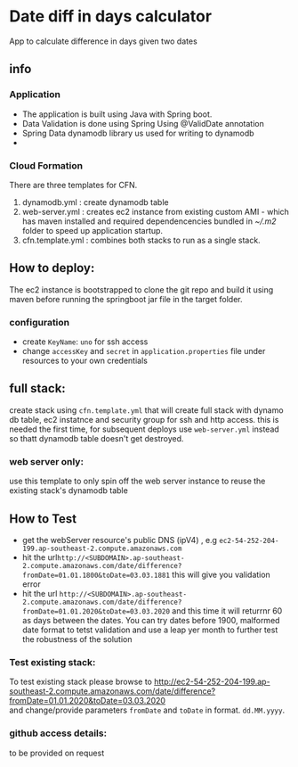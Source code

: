 #  Date diff in days calculator
App to calculate difference in days given two dates

## info
### Application
- The application is built using Java with Spring boot.
- Data Validation is done using Spring Using @ValidDate annotation
- Spring Data dynamodb library us used for writing to dynamodb
-

### Cloud Formation
There are three templates for CFN.
1. dynamodb.yml : create dynamodb table
2. web-server.yml : creates ec2 instance from existing custom AMI - which has maven installed and required dependencencies bundled in *~/.m2* folder to speed
up application startup.
3. cfn.template.yml : combines both stacks to run  as a single stack.

## How to deploy:
The ec2 instance is bootstrapped to clone the git repo and build it using maven before running the springboot jar file in the target folder.
### configuration
- create  `KeyName`:  `uno` for ssh access
- change `accessKey` and `secret` in `application.properties` file under resources to your own credentials

## full stack:
 create stack using `cfn.template.yml` that will create full stack with dynamo db table, ec2 instatnce and security group for ssh and http access.
 this is needed the first time, for subsequent deploys use `web-server.yml` instead so thatt dynamodb table doesn't get destroyed.

### web server only:
use this template to only spin off the web server instance to reuse the existing stack's dynamodb table
  

## How to Test
-  get the webServer resource's public DNS (ipV4) , e.g `ec2-54-252-204-199.ap-southeast-2.compute.amazonaws.com`
- hit the url`http://<SUBDOMAIN>.ap-southeast-2.compute.amazonaws.com/date/difference?fromDate=01.01.1800&toDate=03.03.1881`
this will give you validation error
- hit the url `http://<SUBDOMAIN>.ap-southeast-2.compute.amazonaws.com/date/difference?fromDate=01.01.2020&toDate=03.03.2020`
and this time it will returrnr 60 as days between the dates. You can try dates before 1900, malformed date format to tetst validation
and use a leap yer month to further test the robustness of the solution
### Test existing stack:
To test existing stack please browse to <http://ec2-54-252-204-199.ap-southeast-2.compute.amazonaws.com/date/difference?fromDate=01.01.2020&toDate=03.03.2020>  
and change/provide parameters `fromDate` and `toDate` in format. `dd.MM.yyyy`.

### github access details:
to be provided on request
